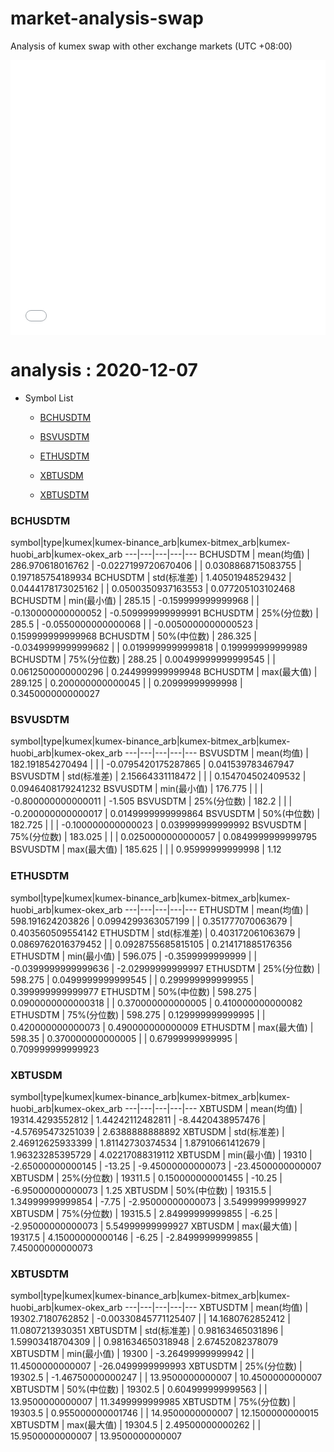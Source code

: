 # market-analysis-swap
Analysis of kumex swap with other exchange markets (UTC +08:00)

<iframe width="100%" height="440" src="./data.html" frameborder="no" border="0" scrolling="no"></iframe>

# analysis : 2020-12-07
* Symbol List

  * [BCHUSDTM](#bchusdtm)

  * [BSVUSDTM](#bsvusdtm)

  * [ETHUSDTM](#ethusdtm)

  * [XBTUSDM](#xbtusdm)

  * [XBTUSDTM](#xbtusdtm)


### BCHUSDTM

symbol|type|kumex|kumex-binance_arb|kumex-bitmex_arb|kumex-huobi_arb|kumex-okex_arb
---|---|---|---|---
BCHUSDTM | mean(均值) | 286.970618016762 | -0.0227199720670406 |  | 0.0308868715083755 | 0.197185754189934
BCHUSDTM | std(标准差) | 1.40501948529432 | 0.0444178173025162 |  | 0.0500350937163553 | 0.077205103102468
BCHUSDTM | min(最小值) | 285.15 | -0.159999999999968 |  | -0.130000000000052 | -0.509999999999991
BCHUSDTM | 25%(分位数) | 285.5 | -0.0550000000000068 |  | -0.0050000000000523 | 0.159999999999968
BCHUSDTM | 50%(中位数) | 286.325 | -0.0349999999999682 |  | 0.0199999999999818 | 0.199999999999989
BCHUSDTM | 75%(分位数) | 288.25 | 0.00499999999999545 |  | 0.0612500000000296 | 0.244999999999948
BCHUSDTM | max(最大值) | 289.125 | 0.200000000000045 |  | 0.20999999999998 | 0.345000000000027


### BSVUSDTM

symbol|type|kumex|kumex-binance_arb|kumex-bitmex_arb|kumex-huobi_arb|kumex-okex_arb
---|---|---|---|---
BSVUSDTM | mean(均值) | 182.191854270494 |  |  | -0.0795420175287865 | 0.041539783467947
BSVUSDTM | std(标准差) | 2.15664331118472 |  |  | 0.154704502409532 | 0.0946408179241232
BSVUSDTM | min(最小值) | 176.775 |  |  | -0.800000000000011 | -1.505
BSVUSDTM | 25%(分位数) | 182.2 |  |  | -0.200000000000017 | 0.0149999999999864
BSVUSDTM | 50%(中位数) | 182.725 |  |  | -0.100000000000023 | 0.039999999999992
BSVUSDTM | 75%(分位数) | 183.025 |  |  | 0.0250000000000057 | 0.0849999999999795
BSVUSDTM | max(最大值) | 185.625 |  |  | 0.95999999999998 | 1.12


### ETHUSDTM

symbol|type|kumex|kumex-binance_arb|kumex-bitmex_arb|kumex-huobi_arb|kumex-okex_arb
---|---|---|---|---
ETHUSDTM | mean(均值) | 598.191624203826 | 0.0994299363057199 |  | 0.351777070063679 | 0.403560509554142
ETHUSDTM | std(标准差) | 0.403172061063679 | 0.0869762016379452 |  | 0.0928755685815105 | 0.214171885176356
ETHUSDTM | min(最小值) | 596.075 | -0.3599999999999 |  | -0.0399999999999636 | -2.02999999999997
ETHUSDTM | 25%(分位数) | 598.275 | 0.0499999999999545 |  | 0.299999999999955 | 0.399999999999977
ETHUSDTM | 50%(中位数) | 598.275 | 0.0900000000000318 |  | 0.370000000000005 | 0.410000000000082
ETHUSDTM | 75%(分位数) | 598.275 | 0.129999999999995 |  | 0.420000000000073 | 0.490000000000009
ETHUSDTM | max(最大值) | 598.35 | 0.370000000000005 |  | 0.67999999999995 | 0.709999999999923


### XBTUSDM

symbol|type|kumex|kumex-binance_arb|kumex-bitmex_arb|kumex-huobi_arb|kumex-okex_arb
---|---|---|---|---
XBTUSDM | mean(均值) | 19314.4293552812 | 1.44242112482811 | -8.4420438957476 | -4.57695473251039 | 2.6388888888892
XBTUSDM | std(标准差) | 2.46912625933399 | 1.81142730374534 | 1.87910661412679 | 1.96323285395729 | 4.02217088319112
XBTUSDM | min(最小值) | 19310 | -2.65000000000145 | -13.25 | -9.45000000000073 | -23.4500000000007
XBTUSDM | 25%(分位数) | 19311.5 | 0.150000000001455 | -10.25 | -6.95000000000073 | 1.25
XBTUSDM | 50%(中位数) | 19315.5 | 1.34999999999854 | -7.75 | -2.95000000000073 | 3.54999999999927
XBTUSDM | 75%(分位数) | 19315.5 | 2.84999999999855 | -6.25 | -2.95000000000073 | 5.54999999999927
XBTUSDM | max(最大值) | 19317.5 | 4.15000000000146 | -6.25 | -2.84999999999855 | 7.45000000000073


### XBTUSDTM

symbol|type|kumex|kumex-binance_arb|kumex-bitmex_arb|kumex-huobi_arb|kumex-okex_arb
---|---|---|---|---
XBTUSDTM | mean(均值) | 19302.7180762852 | -0.00330845771125407 |  | 14.1680762852412 | 11.0807213930351
XBTUSDTM | std(标准差) | 0.98163465031896 | 1.59903418704309 |  | 0.981634650318948 | 2.67452082378079
XBTUSDTM | min(最小值) | 19300 | -3.26499999999942 |  | 11.4500000000007 | -26.0499999999993
XBTUSDTM | 25%(分位数) | 19302.5 | -1.46750000000247 |  | 13.9500000000007 | 10.4500000000007
XBTUSDTM | 50%(中位数) | 19302.5 | 0.604999999999563 |  | 13.9500000000007 | 11.3499999999985
XBTUSDTM | 75%(分位数) | 19303.5 | 0.955000000001746 |  | 14.9500000000007 | 12.1500000000015
XBTUSDTM | max(最大值) | 19304.5 | 2.49500000000262 |  | 15.9500000000007 | 13.9500000000007


